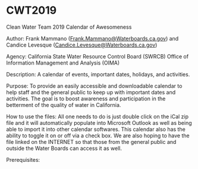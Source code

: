 # CWT2019
Clean Water Team 2019 Calendar of Awesomeness

Author: Frank Mammano (Frank.Mammano@Waterboards.ca.gov) and Candice Levesque (Candice.Levesque@Waterboards.ca.gov)

Agency: California State Water Resource Control Board (SWRCB) Office of Information Management and Analysis (OIMA)

Description: A calendar of events, important dates, holidays, and activities.

Purpose: To provide an easily accessible and downloadable calendar to help staff and the general public to keep up with important dates and activities. The goal is to boost awareness and participation in the betterment of the quality of water in California.

How to use the files: All one needs to do is just double click on the iCal zip file and it will automatically populate into Microsoft Outlook as well as being able to import it into other calendar softwares. This calendar also has the ability to toggle it on or off via a check box. We are also hoping to have the file linked on the INTERNET so that those from the general public and outside the Water Boards can access it as well.

Prerequisites:
